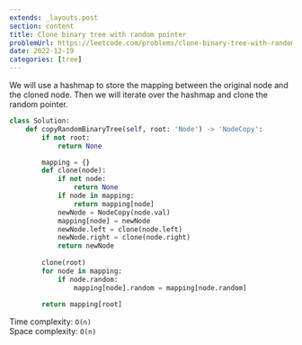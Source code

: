 ```yaml
---
extends: _layouts.post
section: content
title: Clone binary tree with random pointer
problemUrl: https://leetcode.com/problems/clone-binary-tree-with-random-pointer/
date: 2022-12-19
categories: [tree]
---
```


We will use a hashmap to store the mapping between the original node and the cloned node. Then we will iterate over the hashmap and clone the random pointer.

```python
class Solution:
    def copyRandomBinaryTree(self, root: 'Node') -> 'NodeCopy':
        if not root:
            return None

        mapping = {}
        def clone(node):
            if not node:
                return None
            if node in mapping:
                return mapping[node]
            newNode = NodeCopy(node.val)
            mapping[node] = newNode
            newNode.left = clone(node.left)
            newNode.right = clone(node.right)
            return newNode
        
        clone(root)
        for node in mapping:
            if node.random:
                mapping[node].random = mapping[node.random]
        
        return mapping[root]
```

Time complexity: `O(n)` <br/>
Space complexity: `O(n)`
